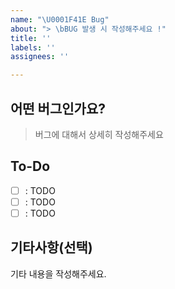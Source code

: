 ```yaml
---
name: "\U0001F41E Bug"
about: "> \bBUG 발생 시 작성해주세요 !"
title: ''
labels: ''
assignees: ''

---
```


## 어떤 버그인가요?
> 버그에 대해서 상세히 작성해주세요


## To-Do
- [ ] : TODO
- [ ] : TODO
- [ ] : TODO

## 기타사항(선택)
기타 내용을 작성해주세요.
